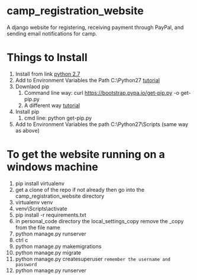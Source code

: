 # camp_registration_website
A django website for registering, receiving payment through PayPal, and sending email notifications for camp.

# Things to Install
1. Install from link [python 2.7](https://www.python.org/ftp/python/2.7.16/python-2.7.16.amd64.msi)
1. Add to Environment Variables the Path C:\Python27 [tutorial](https://www.pythoncentral.io/add-python-to-path-python-is-not-recognized-as-an-internal-or-external-command/)
1. Downlaod pip 
    1. Command line way: curl https://bootstrap.pypa.io/get-pip.py -o get-pip.py
    1. A different way [tutorial](https://www.liquidweb.com/kb/install-pip-windows/)
1. Install pip
    1. cmd line: python get-pip.py
1. Add to Environment Variables the path C:\Python27\Scripts (same way as above)

# To get the website running on a windows machine
1. pip install virtualenv
1. get a clone of the repo if not already then go into the camp_registration_website directory
1. virtualenv venv 
1. venv\Scripts\activate 
1. pip install -r requirements.txt
1. in personal_code directory the local_settings_copy remove the _copy from the file name
1. python manage.py runserver
1. ctrl c 
1. python manage.py makemigrations 
1. python manage.py migrate 
1. python manage.py createsuperuser `remember the username and password`
1. python manage.py runserver
